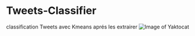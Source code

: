 # Tweets-Classifier
classification Tweets avec Kmeans aprés les extrairer
![Image of Yaktocat](https://assets.toptal.io/uploads/blog/image/91119/toptal-blog-image-1431569171179-b85a586794627b5c85d1d20a5b46deaa.jpg)
